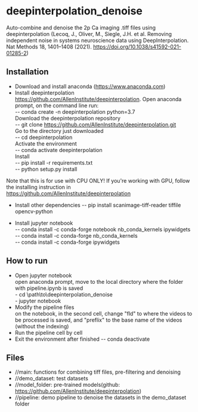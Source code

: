 # deepinterpolation_denoise #


 Auto-combine and denoise the 2p Ca imaging .tiff files using deepinterpolation (Lecoq, J., Oliver, M., Siegle, J.H. et al. Removing independent noise in systems neuroscience data using DeepInterpolation. Nat Methods 18, 1401–1408 (2021). https://doi.org/10.1038/s41592-021-01285-2)


## Installation ##
* Download and install anaconda (https://www.anaconda.com)
* Install deepinterpolation https://github.com/AllenInstitute/deepinterpolation.
Open anaconda prompt, on the command line run: <br />
 -- conda create -n deepinterpolation python=3.7<br />
Download the deepinterpolation repository<br />
 -- git clone https://github.com/AllenInstitute/deepinterpolation.git<br />
Go to the directory just downloaded<br />
 -- cd deepinterpolation<br />
Activate the environment<br />
-- conda activate deepinterpolation<br />
Install<br />
-- pip install -r requirements.txt<br />
-- python setup.py install<br />

Note that this is for use with CPU ONLY! If you're working with GPU, follow the installing instruction in https://github.com/AllenInstitute/deepinterpolation
* Install other dependencies
-- pip install scanimage-tiff-reader tiffile opencv-python<br />

* Install jupyter notebook<br />
-- conda install -c conda-forge notebook nb_conda_kernels ipywidgets <br />
-- conda install -c conda-forge nb_conda_kernels <br />
-- conda install -c conda-forge ipywidgets<br />
## How to run ##
* Open jupyter notebook<br />
	open anaconda prompt, move to the local directory where the folder with pipeline.ipynb is saved<br />
		- cd \path\to\deepinterpolation_denoise<br />
		- jupyter notebook
* Modify the pipeline files<br />
	on the notebook, in the second cell, change "fld" to where the videos to be processed is saved, and "preflix" to the base name of the videos (without the indexing)<br />
* Run the pipeline cell by cell	
* Exit the environment after finished
 -- conda deactivate
	

## Files ##

* //main: functions for combining tiff files, pre-filtering and denoising
* //demo_dataset: test datasets
* //model_folder: pre-trained models(github: https://github.com/AllenInstitute/deepinterpolation)
* //pipeline: demo pipeline to denoise the datasets in the demo_dataset folder